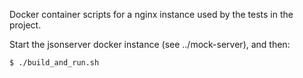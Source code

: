 
Docker container scripts for a nginx instance used by the tests
in the project.

Start the jsonserver docker instance (see ../mock-server), and then:
```sh
$ ./build_and_run.sh
```
